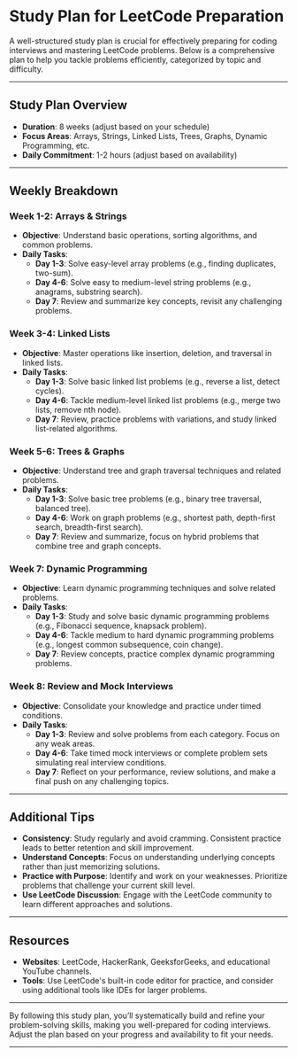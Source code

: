 # Study Plan for LeetCode Preparation

A well-structured study plan is crucial for effectively preparing for coding interviews and mastering LeetCode problems. Below is a comprehensive plan to help you tackle problems efficiently, categorized by topic and difficulty.

---

## Study Plan Overview

- **Duration**: 8 weeks (adjust based on your schedule)
- **Focus Areas**: Arrays, Strings, Linked Lists, Trees, Graphs, Dynamic Programming, etc.
- **Daily Commitment**: 1-2 hours (adjust based on availability)

---

## Weekly Breakdown

### Week 1-2: Arrays & Strings
- **Objective**: Understand basic operations, sorting algorithms, and common problems.
- **Daily Tasks**:
  - **Day 1-3**: Solve easy-level array problems (e.g., finding duplicates, two-sum).
  - **Day 4-6**: Solve easy to medium-level string problems (e.g., anagrams, substring search).
  - **Day 7**: Review and summarize key concepts, revisit any challenging problems.

### Week 3-4: Linked Lists
- **Objective**: Master operations like insertion, deletion, and traversal in linked lists.
- **Daily Tasks**:
  - **Day 1-3**: Solve basic linked list problems (e.g., reverse a list, detect cycles).
  - **Day 4-6**: Tackle medium-level linked list problems (e.g., merge two lists, remove nth node).
  - **Day 7**: Review, practice problems with variations, and study linked list-related algorithms.

### Week 5-6: Trees & Graphs
- **Objective**: Understand tree and graph traversal techniques and related problems.
- **Daily Tasks**:
  - **Day 1-3**: Solve basic tree problems (e.g., binary tree traversal, balanced tree).
  - **Day 4-6**: Work on graph problems (e.g., shortest path, depth-first search, breadth-first search).
  - **Day 7**: Review and summarize, focus on hybrid problems that combine tree and graph concepts.

### Week 7: Dynamic Programming
- **Objective**: Learn dynamic programming techniques and solve related problems.
- **Daily Tasks**:
  - **Day 1-3**: Study and solve basic dynamic programming problems (e.g., Fibonacci sequence, knapsack problem).
  - **Day 4-6**: Tackle medium to hard dynamic programming problems (e.g., longest common subsequence, coin change).
  - **Day 7**: Review concepts, practice complex dynamic programming problems.

### Week 8: Review and Mock Interviews
- **Objective**: Consolidate your knowledge and practice under timed conditions.
- **Daily Tasks**:
  - **Day 1-3**: Review and solve problems from each category. Focus on any weak areas.
  - **Day 4-6**: Take timed mock interviews or complete problem sets simulating real interview conditions.
  - **Day 7**: Reflect on your performance, review solutions, and make a final push on any challenging topics.

---

## Additional Tips

- **Consistency**: Study regularly and avoid cramming. Consistent practice leads to better retention and skill improvement.
- **Understand Concepts**: Focus on understanding underlying concepts rather than just memorizing solutions.
- **Practice with Purpose**: Identify and work on your weaknesses. Prioritize problems that challenge your current skill level.
- **Use LeetCode Discussion**: Engage with the LeetCode community to learn different approaches and solutions.

---

## Resources

- **Websites**: LeetCode, HackerRank, GeeksforGeeks, and educational YouTube channels.
- **Tools**: Use LeetCode's built-in code editor for practice, and consider using additional tools like IDEs for larger problems.

---

By following this study plan, you’ll systematically build and refine your problem-solving skills, making you well-prepared for coding interviews. Adjust the plan based on your progress and availability to fit your needs.

---
